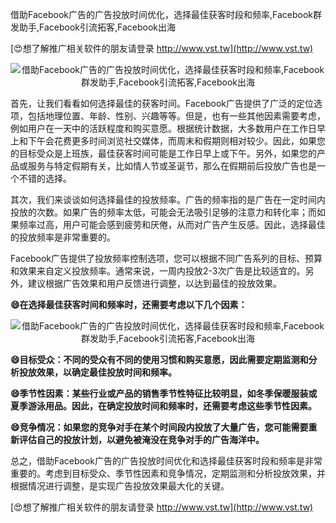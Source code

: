 借助Facebook广告的广告投放时间优化，选择最佳获客时段和频率,Facebook群发助手,Facebook引流拓客,Facebook出海

[😍想了解推广相关软件的朋友请登录 http://www.vst.tw](http://www.vst.tw)

 <center><img src="https://vst.tw/MP4/tuiguang/png/0.png" alt="借助Facebook广告的广告投放时间优化，选择最佳获客时段和频率,Facebook群发助手,Facebook引流拓客,Facebook出海"></center>

首先，让我们看看如何选择最佳的获客时间。Facebook广告提供了广泛的定位选项，包括地理位置、年龄、性别、兴趣等等。但是，也有一些其他因素需要考虑，例如用户在一天中的活跃程度和购买意愿。根据统计数据，大多数用户在工作日早上和下午会花费更多时间浏览社交媒体，而周末和假期则相对较少。因此，如果您的目标受众是上班族，最佳获客时间可能是工作日早上或下午。另外，如果您的产品或服务与特定假期有关，比如情人节或圣诞节，那么在假期前后投放广告也是一个不错的选择。

其次，我们来谈谈如何选择最佳的投放频率。广告的频率指的是广告在一定时间内投放的次数。如果广告的频率太低，可能会无法吸引足够的注意力和转化率；而如果频率过高，用户可能会感到疲劳和厌倦，从而对广告产生反感。因此，选择最佳的投放频率是非常重要的。

Facebook广告提供了投放频率控制选项，您可以根据不同广告系列的目标、预算和效果来自定义投放频率。通常来说，一周内投放2-3次广告是比较适宜的。另外，建议根据广告效果和用户反馈进行调整，以达到最佳的投放效果。

**😄在选择最佳获客时间和频率时，还需要考虑以下几个因素：**

 <center><img src="https://vst.tw/MP4/tuiguang/png/0.png" alt="借助Facebook广告的广告投放时间优化，选择最佳获客时段和频率,Facebook群发助手,Facebook引流拓客,Facebook出海"></center>

**😄目标受众：不同的受众有不同的使用习惯和购买意愿，因此需要定期监测和分析投放效果，以确定最佳投放时间和频率。**

**😄季节性因素：某些行业或产品的销售季节性特征比较明显，如冬季保暖服装或夏季游泳用品。因此，在确定投放时间和频率时，还需要考虑这些季节性因素。**

**😄竞争情况：如果您的竞争对手在某个时间段内投放了大量广告，您可能需要重新评估自己的投放计划，以避免被淹没在竞争对手的广告海洋中。**

总之，借助Facebook广告的广告投放时间优化和选择最佳获客时段和频率是非常重要的。考虑到目标受众、季节性因素和竞争情况，定期监测和分析投放效果，并根据情况进行调整，是实现广告投放效果最大化的关键。

[😍想了解推广相关软件的朋友请登录 http://www.vst.tw](http://www.vst.tw)



